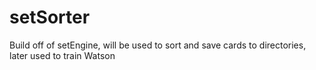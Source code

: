 # setSorter
Build off of setEngine, will be used to sort and save cards to directories, later used to train Watson
